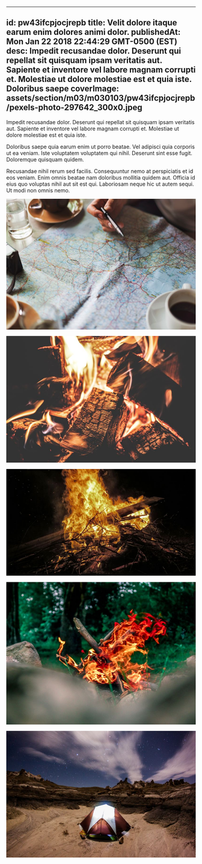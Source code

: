 
---
id: pw43ifcpjocjrepb
title: Velit dolore itaque earum enim dolores animi dolor.
publishedAt: Mon Jan 22 2018 22:44:29 GMT-0500 (EST)
desc: Impedit recusandae dolor. Deserunt qui repellat sit quisquam ipsam veritatis aut. Sapiente et inventore vel labore magnam corrupti et. Molestiae ut dolore molestiae est et quia iste. Doloribus saepe
coverImage: assets/section/m03/m030103/pw43ifcpjocjrepb/pexels-photo-297642_300x0.jpeg
---




Impedit recusandae dolor. Deserunt qui repellat sit quisquam ipsam veritatis aut. Sapiente et inventore vel labore magnam corrupti et. Molestiae ut dolore molestiae est et quia iste.
 
Doloribus saepe quia earum enim ut porro beatae. Vel adipisci quia corporis ut ea veniam. Iste voluptatem voluptatem qui nihil. Deserunt sint esse fugit. Doloremque quisquam quidem.
 
Recusandae nihil rerum sed facilis. Consequuntur nemo at perspiciatis et id eos veniam. Enim omnis beatae nam doloribus mollitia quidem aut. Officia id eius quo voluptas nihil aut sit est qui. Laboriosam neque hic ut autem sequi. Ut modi non omnis nemo.



![image from pexels.com](assets/section/m03/m030103/pw43ifcpjocjrepb/pexels-photo-297642.jpeg)

![image from pexels.com](assets/section/m03/m030103/pw43ifcpjocjrepb/pexels-photo-167701.jpeg)

![image from pexels.com](assets/section/m03/m030103/pw43ifcpjocjrepb/pexels-photo-266751.jpeg)

![image from pexels.com](assets/section/m03/m030103/pw43ifcpjocjrepb/pexels-photo-1237130.jpeg)

![image from pexels.com](assets/section/m03/m030103/pw43ifcpjocjrepb/pexels-photo-965153.jpeg)


